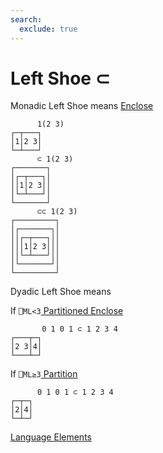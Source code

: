 ```yaml
---
search:
  exclude: true
---
```

<h1 class="heading"><span class="name">Left Shoe</span> <span class="command">⊂</span></h1>

Monadic Left Shoe means
[Enclose](../primitive-functions/enclose.md)
```apl
      1(2 3)
┌─┬───┐
│1│2 3│
└─┴───┘
      ⊂ 1(2 3)
┌───────┐
│┌─┬───┐│
││1│2 3││
│└─┴───┘│
└───────┘
      ⊂⊂ 1(2 3)
┌─────────┐
│┌───────┐│
││┌─┬───┐││
│││1│2 3│││
││└─┴───┘││
│└───────┘│
└─────────┘
```

Dyadic Left Shoe means

If `⎕ML<3`[ Partitioned Enclose](../primitive-functions/partitioned-enclose.md)
```apl
       0 1 0 1 ⊂ 1 2 3 4
┌───┬─┐
│2 3│4│
└───┴─┘
```

If `⎕ML≥3`[ Partition](../primitive-functions/partition.md)
```apl
      0 1 0 1 ⊂ 1 2 3 4
┌─┬─┐
│2│4│
└─┴─┘
```
[Language Elements](./language-elements.md)


